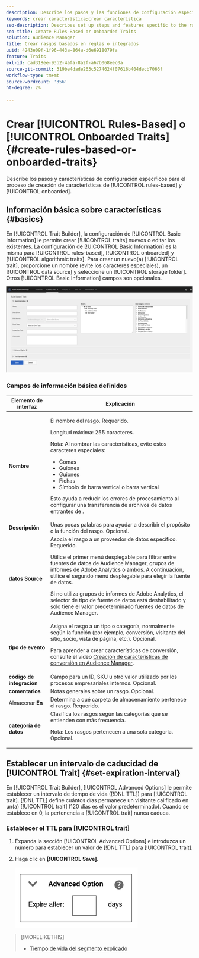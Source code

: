 ```yaml
---
description: Describe los pasos y las funciones de configuración específicos del proceso de creación de rasgos basado en reglas e incorporado.
keywords: crear característica;crear característica
seo-description: Describes set up steps and features specific to the rules-based and onboarded trait creation process.
seo-title: Create Rules-Based or Onboarded Traits
solution: Audience Manager
title: Crear rasgos basados en reglas o integrados
uuid: 4243e09f-1f96-443a-864a-d6e6918079fa
feature: Traits
exl-id: cad318ee-93b2-4afa-8a2f-a67b068eec0a
source-git-commit: 319be4dade263c5274624f07616b404decb7066f
workflow-type: tm+mt
source-wordcount: '356'
ht-degree: 2%

---
```


# Crear [!UICONTROL Rules-Based] o [!UICONTROL Onboarded Traits] {#create-rules-based-or-onboarded-traits}

Describe los pasos y características de configuración específicos para el proceso de creación de características de [!UICONTROL rules-based] y [!UICONTROL onboarded].

<!-- c_tb_rules_traits.xml -->

## Información básica sobre características {#basics}

En [!UICONTROL Trait Builder], la configuración de [!UICONTROL Basic Information] le permite crear [!UICONTROL traits] nuevos o editar los existentes. La configuración de [!UICONTROL Basic Information] es la misma para [!UICONTROL rules-based], [!UICONTROL onboarded] y [!UICONTROL algorithmic traits]. Para crear un nuevo(a) [!UICONTROL trait], proporcione un nombre (evite los caracteres especiales), un [!UICONTROL data source] y seleccione un [!UICONTROL storage folder]. Otros [!UICONTROL Basic Information] campos son opcionales.

<!-- c_tb_basics.xml -->

![create-trait](assets/create-trait.png)

### Campos de información básica definidos

<table id="table_42AEC7A5B22346C5BB996D2D36C56229"> 
 <thead> 
  <tr> 
   <th colname="col1" class="entry"> Elemento de interfaz </th> 
   <th colname="col2" class="entry"> Explicación </th> 
  </tr> 
 </thead>
 <tbody> 
  <tr> 
   <td colname="col1"> <b><span class="uicontrol"> Nombre</span></b> </td> 
   <td colname="col2"> <p>El nombre del rasgo. Requerido. </p> <p>Longitud máxima: 255 caracteres. </p> <p> <p>Nota: Al nombrar las características, evite estos caracteres especiales: 
      <ul id="ul_AB38A333F21A4AA9B5656CBA69BA65E3"> 
       <li id="li_0E5033B540BC41E799075845388E85A7">Comas </li> 
       <li id="li_B1A6C3E3FB98473A91E4675EE09460F0">Guiones </li> 
       <li id="li_579302FE34B64FE0AE3C751012839229">Guiones </li> 
       <li id="li_44890F738CC64E449CC2545D701ECBC7">Fichas </li> 
       <li id="li_C203837501A94342923C99A7DAD1ED61">Símbolo de barra vertical o barra vertical </li> 
      </ul> </p> </p> <p>Esto ayuda a reducir los errores de procesamiento al configurar una transferencia de archivos de datos entrantes de <a href="../../integration/sending-audience-data/batch-data-transfer-explained/inbound-file-contents.md"></a>. </p> </td> 
  </tr> 
  <tr> 
   <td colname="col1"> <b><span class="uicontrol">Descripción</span></b> </td> 
   <td colname="col2"> Unas pocas palabras para ayudar a describir el propósito o la función del rasgo. Opcional. </td> 
  </tr> 
  <tr> 
   <td colname="col1"> <b><span class="uicontrol"> datos Source</span></b> </td> 
   <td colname="col2"> Asocia el rasgo a un proveedor de datos específico. Requerido. <p>Utilice el primer menú desplegable para filtrar entre fuentes de datos de Audience Manager, grupos de informes de Adobe Analytics o ambos. A continuación, utilice el segundo menú desplegable para elegir la fuente de datos.</p><p> Si no utiliza grupos de informes de Adobe Analytics, el selector de tipo de fuente de datos está deshabilitado y solo tiene el valor predeterminado fuentes de datos de Audience Manager.</p>  </td> 
  </tr>
   <tr> 
   <td colname="col1"> <b><span class="uicontrol"> tipo de evento</span></b> </td> 
   <td colname="col2"> Asigna el rasgo a un tipo o categoría, normalmente según la función (por ejemplo, conversión, visitante del sitio, socio, vista de página, etc.). Opcional. <p> Para aprender a crear características de conversión, consulte el vídeo <a href="https://experienceleague.adobe.com/docs/audience-manager-learn/tutorials/build-and-manage-audiences/traits-and-segments/creating-conversion-traits.html">Creación de características de conversión en Audience Manager</a>. </p></td> 
  </tr> 
  <tr> 
   <td colname="col1"> <b><span class="uicontrol"> código de integración</span></b> </td> 
   <td colname="col2"> Campo para un ID, SKU u otro valor utilizado por los procesos empresariales internos. Opcional. </td> 
  </tr> 
  <tr> 
   <td colname="col1"> <b><span class="uicontrol"> comentarios</span></b> </td> 
   <td colname="col2"> Notas generales sobre un rasgo. Opcional. </td> 
  </tr> 
  <tr> 
   <td colname="col1"> Almacenar <b><span class="uicontrol"> En </span></b> </td> 
   <td colname="col2"> Determina a qué carpeta de almacenamiento pertenece el rasgo. Requerido. </td> 
  </tr> 
  <tr> 
   <td colname="col1"> <b><span class="uicontrol"> categoría de datos</span></b> </td> 
   <td colname="col2"> Clasifica los rasgos según las categorías que se entienden con más frecuencia. <p>Nota: Los rasgos pertenecen a una sola categoría. Opcional. </p> </td> 
  </tr> 
 </tbody> 
</table>

## Establecer un intervalo de caducidad de [!UICONTROL Trait] {#set-expiration-interval}

En [!UICONTROL Trait Builder], [!UICONTROL Advanced Options] le permite establecer un intervalo de tiempo de vida ([!DNL TTL]) para [!UICONTROL trait]. [!DNL TTL] define cuántos días permanece un visitante calificado en un(a) [!UICONTROL trait] (120 días es el valor predeterminado). Cuando se establece en 0, la pertenencia a [!UICONTROL trait] nunca caduca.

<!-- t_tb_ttl.xml -->

### Establecer el TTL para [!UICONTROL trait]

1. Expanda la sección [!UICONTROL Advanced Options] e introduzca un número para establecer un valor de [!DNL TTL] para [!UICONTROL trait].
1. Haga clic en **[!UICONTROL Save]**.

   ![](assets/TTL.png)

>[!MORELIKETHIS]
>
>* [Tiempo de vida del segmento explicado](../../features/traits/segment-ttl-explained.md)
